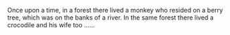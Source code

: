 Once upon a time, in a forest there lived a monkey who resided on a berry tree, which was on the banks of a river. In the same forest there lived a crocodile and his wife too ......